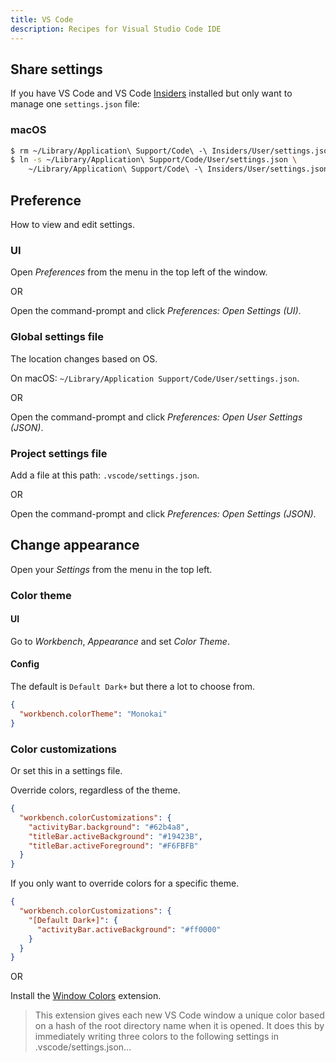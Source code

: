 ```yaml
---
title: VS Code
description: Recipes for Visual Studio Code IDE
---
```



## Share settings

If you have VS Code and VS Code [Insiders](https://code.visualstudio.com/insiders/) installed but only want to manage one `settings.json` file:

### macOS

```sh
$ rm ~/Library/Application\ Support/Code\ -\ Insiders/User/settings.json
$ ln -s ~/Library/Application\ Support/Code/User/settings.json \
    ~/Library/Application\ Support/Code\ -\ Insiders/User/settings.json
```


## Preference

How to view and edit settings.


### UI

Open _Preferences_ from the menu in the top left of the window.

OR

Open the command-prompt and click _Preferences: Open Settings (UI)_.

### Global settings file

The location changes based on OS.

On macOS: `~/Library/Application Support/Code/User/settings.json`.

OR

Open the command-prompt and click _Preferences: Open User Settings (JSON)_.

### Project settings file

Add a file at this path: `.vscode/settings.json`.

OR

Open the command-prompt and click _Preferences: Open Settings (JSON)_.



## Change appearance

Open your _Settings_ from the menu in the top left.

### Color theme

#### UI

Go to _Workbench_, _Appearance_ and set _Color Theme_.

#### Config

The default is `Default Dark+` but there a lot to choose from.

```json
{
  "workbench.colorTheme": "Monokai"
}
```

### Color customizations

Or set this in a settings file.

Override colors, regardless of the theme.

```json
{
  "workbench.colorCustomizations": {
    "activityBar.background": "#62b4a8",
    "titleBar.activeBackground": "#19423B",
    "titleBar.activeForeground": "#F6FBFB"
  }
}
```

If you only want to override colors for a specific theme.

```json
{
  "workbench.colorCustomizations": {
    "[Default Dark+]": {
      "activityBar.activeBackground": "#ff0000"
    }
  }
}
```

OR

Install the [Window Colors](https://marketplace.visualstudio.com/items?itemName=stuart.unique-window-colors) extension.

> This extension gives each new VS Code window a unique color based on a hash of the root directory name when it is opened. It does this by immediately writing three colors to the following settings in .vscode/settings.json...


